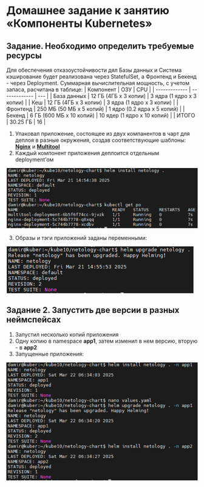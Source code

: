 # Домашнее задание к занятию «Компоненты Kubernetes»

## Задание. Необходимо определить требуемые ресурсы


Для обеспечения отказоустойчивости дял Базы данных и Система кэширование будет реализована через StatefulSet, а Фронтенд и Бекенд - через Deployment.
Суммарная вычислительная мощность, с учетом запаса, расчитана в таблице:
| Компонент  | ОЗУ | CPU |
| ------------- | ------------- | --- |
| База данных  | 12 ГБ (4ГБ х 3 копии)  | 3 ядра (1 ядро х 3 копии) |
| Кеш  |  12 ГБ (4ГБ х 3 копии)    |  3 ядра (1 ядро х 3 копии)  |
| Фронтенд   |  250 МБ (50 МБ х 5 копий)  | 1 ядро (0.2 ядра х 5 копий) |
| Бекенд  |  6 ГБ (600 МБ х 10 копий)  | 10 ядер (1 ядро х 10 копий) |
| ИТОГО  | 30.25 ГБ | 16 |



1. Упаковал приложение, состоящее из двух компанентов в чарт для деплоя в разные окружения, создав соответствующие шаблоны: [**Nginx**](https://github.com/Granit16/Netology/blob/main/netology/kubernetes/10/yaml/nginx-dep.yaml) и [**Multitool**](https://github.com/Granit16/Netology/blob/main/netology/kubernetes/10/yaml/multitool-dep.yaml)
2. Каждый компонент приложения деплоится отдельным deployment’ом

![](https://github.com/Granit16/Netology/blob/main/netology/kubernetes/10/pics/install.png)

3. Образы и тэги приложений заданы переменными:

![](https://github.com/Granit16/Netology/blob/main/netology/kubernetes/10/pics/upgrade.png)
   

## Задание 2. Запустить две версии в разных неймспейсах

1. Запустил несколько копий приложения
2. Одну копию в namespace **app1**, затем изменил в нем версию, вторую - в **app2**
3. Запущенные приложения:

![](https://github.com/Granit16/Netology/blob/main/netology/kubernetes/10/pics/namespace.png)
   
